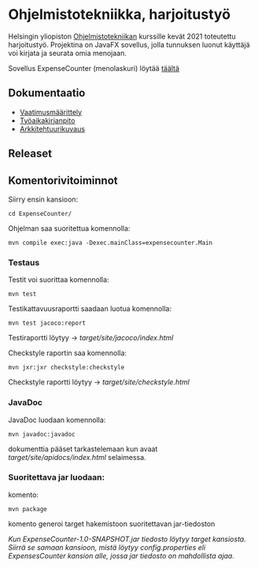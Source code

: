 # **Ohjelmistotekniikka, harjoitustyö**
Helsingin yliopiston [Ohjelmistotekniikan](https://ohjelmistotekniikka-hy.github.io/) kurssille kevät 2021 toteutettu harjoitustyö.
Projektina on JavaFX sovellus, jolla tunnuksen luonut käyttäjä voi kirjata ja seurata omia menojaan.

Sovellus ExpenseCounter (menolaskuri) löytää [täältä](https://github.com/repemi/ot-harjoitustyo/tree/master/ExpenseCounter)


## Dokumentaatio

* [Vaatimusmäärittely](https://github.com/repemi/ot-harjoitustyo/blob/master/dokumentaatio/vaatimusmaarittely.md)
* [Työaikakirjanpito](https://github.com/repemi/ot-harjoitustyo/blob/master/dokumentaatio/tyoaikakirjanpito.md)
* [Arkkitehtuurikuvaus](https://github.com/repemi/ot-harjoitustyo/blob/master/dokumentaatio/arkkitehtuuri.md)

## Releaset



## Komentorivitoiminnot

Siirry ensin kansioon:

```
cd ExpenseCounter/
```
Ohjelman saa suoritettua komennolla:

```
mvn compile exec:java -Dexec.mainClass=expensecounter.Main
```

### Testaus


Testit voi suorittaa komennolla:
```
mvn test
```

Testikattavuusraportti saadaan luotua komennolla:
```
mvn test jacoco:report
```
Testiraportti löytyy -> _target/site/jacoco/index.html_

Checkstyle raportin saa komennolla: 

```
mvn jxr:jxr checkstyle:checkstyle
```
Checkstyle raportti löytyy -> _target/site/checkstyle.html_

### JavaDoc

JavaDoc luodaan komennolla:
```
mvn javadoc:javadoc
```
dokumenttia pääset tarkastelemaan kun avaat
*target/site/apidocs/index.html* selaimessa.

### Suoritettava jar luodaan: 

komento:
```
mvn package
```
komento generoi target hakemistoon suoritettavan jar-tiedoston 
 
*Kun ExpenseCounter-1.0-SNAPSHOT.jar tiedosto löytyy target kansiosta. Siirrä se samaan kansioon, mistä löytyy config.properties eli ExpensesCounter kansion alle, jossa jar tiedosto on mahdollista ajaa.*
